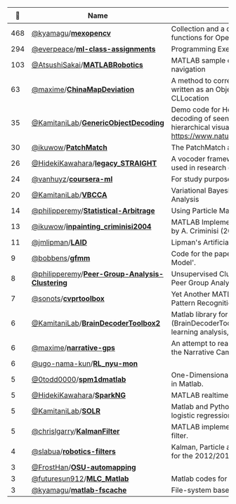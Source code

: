 |:star2: | Name | Description | 🌍|
|---|---|---|---|
|468|[@kyamagu](https://github.com/kyamagu)/[**mexopencv**](https://github.com/kyamagu/mexopencv)|Collection and a development kit of matlab mex functions for OpenCV library|[:arrow_upper_right:](http://kyamagu.github.io/mexopencv)|
|294|[@everpeace](https://github.com/everpeace)/[**ml-class-assignments**](https://github.com/everpeace/ml-class-assignments)|Programming Exercises on http://ml-class.org|[:arrow_upper_right:](http://github.com/everpeace/ml-class-assignments)|
|103|[@AtsushiSakai](https://github.com/AtsushiSakai)/[**MATLABRobotics**](https://github.com/AtsushiSakai/MATLABRobotics)|MATLAB sample codes for mobile robot navigation||
|63|[@maxime](https://github.com/maxime)/[**ChinaMapDeviation**](https://github.com/maxime/ChinaMapDeviation)|A method to correct the China Map Deviation, written as an Objective-C category on CLLocation||
|35|[@KamitaniLab](https://github.com/KamitaniLab)/[**GenericObjectDecoding**](https://github.com/KamitaniLab/GenericObjectDecoding)|Demo code for Horikawa and Kamitani, "Generic decoding of seen and imagined objects using hierarchical visual features", https://www.nature.com/articles/ncomms15037.||
|30|[@ikuwow](https://github.com/ikuwow)/[**PatchMatch**](https://github.com/ikuwow/PatchMatch)|The PatchMatch algorithm on MATLAB||
|26|[@HidekiKawahara](https://github.com/HidekiKawahara)/[**legacy_STRAIGHT**](https://github.com/HidekiKawahara/legacy_STRAIGHT)|A vocoder framework which had been widely used in research community since 1999.||
|24|[@vanhuyz](https://github.com/vanhuyz)/[**coursera-ml**](https://github.com/vanhuyz/coursera-ml)|For study purpose only||
|20|[@KamitaniLab](https://github.com/KamitaniLab)/[**VBCCA**](https://github.com/KamitaniLab/VBCCA)|Variational Bayesian Canonical Correlation Analysis||
|14|[@philipperemy](https://github.com/philipperemy)/[**Statistical-Arbitrage**](https://github.com/philipperemy/Statistical-Arbitrage)|Using Particle Markov Chain Monte Carlo||
|13|[@ikuwow](https://github.com/ikuwow)/[**inpainting_criminisi2004**](https://github.com/ikuwow/inpainting_criminisi2004)|MATLAB Implementation of inpainting Algorithm by A. Criminisi (2004)||
|11|[@jmlipman](https://github.com/jmlipman)/[**LAID**](https://github.com/jmlipman/LAID)|Lipman's Artificial Intelligence Directory||
|9|[@bobbens](https://github.com/bobbens)/[**gfmm**](https://github.com/bobbens/gfmm)|Code for the paper 'Geodesic Finite Mixture Model'.|[:arrow_upper_right:](http://hi.cs.waseda.ac.jp/~esimo/research/gfmm/)|
|8|[@philipperemy](https://github.com/philipperemy)/[**Peer-Group-Analysis-Clustering**](https://github.com/philipperemy/Peer-Group-Analysis-Clustering)|Unsupervised Clustering of Time Series using Peer Group Analysis PGA||
|7|[@sonots](https://github.com/sonots)/[**cvprtoolbox**](https://github.com/sonots/cvprtoolbox)|Yet Another MATLAB Computer Vision and Pattern Recognition toolbox||
|6|[@KamitaniLab](https://github.com/KamitaniLab)/[**BrainDecoderToolbox2**](https://github.com/KamitaniLab/BrainDecoderToolbox2)|Matlab library for brain decoding analysis (BrainDecoderToolbox2 data format, machine learning analysis, functional MRI)||
|6|[@maxime](https://github.com/maxime)/[**narrative-gps**](https://github.com/maxime/narrative-gps)|An attempt to read the GPS Snapshot files from the Narrative Camera with Matlab||
|6|[@ugo-nama-kun](https://github.com/ugo-nama-kun)/[**RL_nyu-mon**](https://github.com/ugo-nama-kun/RL_nyu-mon)|||
|5|[@0todd0000](https://github.com/0todd0000)/[**spm1dmatlab**](https://github.com/0todd0000/spm1dmatlab)|One-Dimensional Statistical Parametric Mapping in Matlab.||
|5|[@HidekiKawahara](https://github.com/HidekiKawahara)/[**SparkNG**](https://github.com/HidekiKawahara/SparkNG)|MATLAB realtime/interactive speech tools|[:arrow_upper_right:](http://www.wakayama-u.ac.jp/~kawahara/SparkNG/)|
|5|[@KamitaniLab](https://github.com/KamitaniLab)/[**SOLR**](https://github.com/KamitaniLab/SOLR)|Matlab and Python code for sparse ordinal logistic regression (SOLR).|[:arrow_upper_right:](https://doi.org/10.3389/fninf.2018.00051)|
|5|[@chrislgarry](https://github.com/chrislgarry)/[**KalmanFilter**](https://github.com/chrislgarry/KalmanFilter)|MATLAB implementation of a simple Kalman filter.||
|4|[@slabua](https://github.com/slabua)/[**robotics-filters**](https://github.com/slabua/robotics-filters)|Kalman, Particle and SLAM Filters implemented for the 2012/2013 Robotics course.||
|3|[@FrostHan](https://github.com/FrostHan)/[**OSU-automapping**](https://github.com/FrostHan/OSU-automapping)|||
|3|[@futuresun912](https://github.com/futuresun912)/[**MLC_Matlab**](https://github.com/futuresun912/MLC_Matlab)|Matlab codes for Multi-label classification||
|3|[@kyamagu](https://github.com/kyamagu)/[**matlab-fscache**](https://github.com/kyamagu/matlab-fscache)|File-system based cache for Matlab.||

